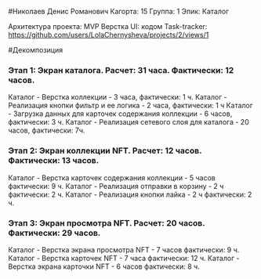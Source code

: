 #Николаев Денис Романович
Кагорта: 15
Группа: 1
Эпик: Каталог

Архитектура проекта: MVP
Верстка UI: кодом
Task-tracker: https://github.com/users/LolaChernysheva/projects/2/views/1

#Декомпозиция 

### Этап 1: Экран каталога. Расчет: 31 часа. Фактически: 12 часов.
Каталог - Верстка коллекции  - 3 часа, фактически: 1 ч.
Каталог - Реализация кнопки фильтр и ее логика - 2 часа, фактически: 1 ч
Каталог - Загрузка данных для карточек содержания коллекции - 6 часов, фактически: 3 ч.
Каталог - Реализация сетевого слоя для каталога - 20 часов, фактически: 7ч.

### Этап 2: Экран коллекции NFT. Расчет: 12 часов. Фактически: 13 часов.
Каталог - Верстка карточек содержания коллекции - 5 часов фактически: 9 ч.
Каталог - Реализация отправки в корзину - 2 ч фактически: 2 ч.
Каталог - Реализация кнопки лайка - 2 ч фактически: 2 ч.

### Этап 3: Экран просмотра NFT. Расчет: 20 часов. Фактически: 29 часов.
Каталог - Верстка экрана просмотра NFT - 7 часов фактически: 9 ч.
Каталог - Верстка карточек NFT - 7 часа фактически: 12 ч.
Каталог - Верстка экрана карточки NFT - 6 часов фактически: 8 ч.
